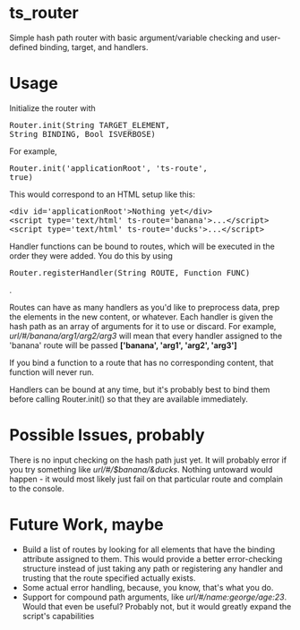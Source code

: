 ts_router
=========

Simple hash path router with basic argument/variable checking and user-defined binding, target, and handlers.

Usage
=====

Initialize the router with <pre>Router.init(String TARGET_ELEMENT, String BINDING, Bool ISVERBOSE)</pre>

For example, <pre>Router.init('applicationRoot', 'ts-route', true)</pre>

This would correspond to an HTML setup like this: 
<pre>
&lt;div id='applicationRoot'&gt;Nothing yet&lt;/div&gt;
&lt;script type='text/html' ts-route='banana'&gt;...&lt;/script&gt;
&lt;script type='text/html' ts-route='ducks'&gt;...&lt;/script&gt;
</pre>

Handler functions can be bound to routes, which will be executed in the order they were added. You do this by using <pre>Router.registerHandler(String ROUTE, Function FUNC)</pre>. 

Routes can have as many handlers as you'd like to preprocess data, prep the elements in the new content, or whatever. Each handler is given the hash path as an array of arguments for it to use or discard. For example, <em>url/#/banana/arg1/arg2/arg3</em> will mean that every handler assigned to the 'banana' route will be passed <strong>['banana', 'arg1', 'arg2', 'arg3']</strong>

If you bind a function to a route that has no corresponding content, that function will never run.

Handlers can be bound at any time, but it's probably best to bind them before calling Router.init() so that they are available immediately.

Possible Issues, probably
=========================

There is no input checking on the hash path just yet. It will probably error if you try something like <em>url/#/$banana/&ducks</em>. Nothing untoward would happen - it would most likely just fail on that particular route and complain to the console.

Future Work, maybe
==================

* Build a list of routes by looking for all elements that have the binding attribute assigned to them. This would provide a better error-checking structure instead of just taking any path or registering any handler and trusting that the route specified actually exists.
* Some actual error handling, because, you know, that's what you do.
* Support for compound path arguments, like <em>url/#/name:george/age:23</em>. Would that even be useful? Probably not, but it would greatly expand the script's capabilities
